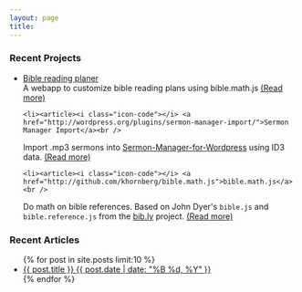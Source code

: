 ```yaml
---
layout: page
title: 
---
```


### Recent Projects
<ul class="post-list">
	<li><article><i class="icon-code"></i> <a href="http://khornberg.github.com/bible-reading-planner">Bible reading planer</a><br />
A webapp to customize bible reading plans using bible.math.js <a href="/articles/bible-reading-planner">(Read more)</a>
	</article></li>

	<li><article><i class="icon-code"></i> <a href="http://wordpress.org/plugins/sermon-manager-import/">Sermon Manager Import</a><br />
Import .mp3 sermons into <a href="http://wordpress.org/plugins/sermon-manager-for-wordpress/">Sermon-Manager-for-Wordpress</a> using ID3 data. <a href="/articles/sermon-manager-import">(Read more)</a></article></li>

	<li><article><i class="icon-code"></i> <a href="http://github.com/khornberg/bible.math.js">bible.math.js</a><br />
Do math on bible references. Based on John Dyer's `bible.js` and `bible.reference.js` from the <a href="http://bib.ly">bib.ly</a> project. <a href="/articles/bible.math.js">(Read more)</a></article></li>
</ul>

### Recent Articles
<ul class="post-list">
{% for post in site.posts limit:10 %} 
  <li><article><a href="{{ site.url }}{{ post.url }}">{{ post.title }} <span class="entry-date"><time datetime="{{ post.date | date_to_xmlschema }}">{{ post.date | date: "%B %d, %Y" }}</time></span></a></article></li>
{% endfor %}
</ul>
